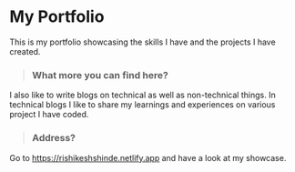 # **My Portfolio**
This is my portfolio showcasing the skills I have and the projects I have created.

>### What more you can find here?
I also like to write blogs on technical as well as non-technical things. In technical blogs I like to share my learnings and experiences on various project I have coded.

>### Address?
Go to https://rishikeshshinde.netlify.app and have a look at my showcase.



